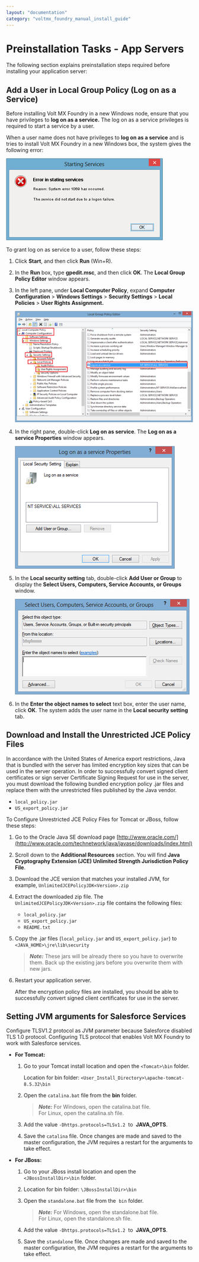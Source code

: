 ```yaml
---
layout: "documentation"
category: "voltmx_foundry_manual_install_guide"
---
```

                              

Preinstallation Tasks - App Servers
===================================

The following section explains preinstallation steps required before installing your application server:

Add a User in Local Group Policy (Log on as a Service)
------------------------------------------------------

Before installing Volt MX Foundry in a new Windows node, ensure that you have privileges to **log on as a service.** The log on as a service privileges is required to start a service by a user.

When a user name does not have privileges to **log on as a service** and is tries to install Volt MX Foundry in a new Windows box, the system gives the following error:

![](Resources/Images/Starting_services.PNG)

To grant log on as service to a user, follow these steps:

1.  Click **Start**, and then click **Run** (Win+R).
2.  In the **Run** box, type **gpedit.msc**, and then click **OK**. The **Local Group Policy Editor** window appears.
3.  In the left pane, under **Local Computer Policy**, expand **Computer Configuration** > **Windows Settings** > **Security Settings** > **Local Policies** > **User Rights Assignment.**
    
    ![](Resources/Images/Local_Group_Policy_Editory_593x370.png)
    
4.  In the right pane, double-click **Log on as service**. The **Log on as a service Properties** window appears.
    
    ![](Resources/Images/Log_on_as_a_service_properties.png)
    
5.  In the **Local security setting** tab, double-click **Add User or Group** to display the **Select Users, Computers, Service Accounts, or Groups** window.
    
    ![](Resources/Images/add_users.png)
    
6.  In the **Enter the object names to select** text box, enter the user name, click **OK**. The system adds the user name in the **Local security setting** tab.

Download and Install the Unrestricted JCE Policy Files
------------------------------------------------------

In accordance with the United States of America export restrictions, Java that is bundled with the server has limited encryption key sizes that can be used in the server operation. In order to successfully convert signed client certificates or sign server Certificate Signing Request for use in the server, you must download the following bundled encryption policy .jar files and replace them with the unrestricted files published by the Java vendor.

*   `local_policy.jar`
*   `US_export_policy.jar`

  
To Configure Unrestricted JCE Policy Files for Tomcat or JBoss, follow these steps:

1.  Go to the Oracle Java SE download page [http://www.oracle.com/](http://www.oracle.com/technetwork/java/javase/downloads/index.html)
2.  Scroll down to the **Additional Resources** section. You will find **Java Cryptography Extension (JCE) Unlimited Strength Jurisdiction Policy File**.
    
3.  Download the JCE version that matches your installed JVM, for example, `UnlimitedJCEPolicyJDK<Version>.zip`
4.  Extract the downloaded zip file. The `UnlimitedJCEPolicyJDK<Version>.zip` file contains the following files:
    *   `local_policy.jar`
    *   `US_export_policy.jar`
    *   `README.txt`
5.  Copy the .jar files (`local_policy.jar` and `US_export_policy.jar`) to  `<JAVA_HOME>\jre\lib\security`  
    
    > **_Note:_** These jars will be already there so you have to overwrite them. Back up the existing jars before you overwrite them with new jars.
    
6.  Restart your application server.
    
    After the encryption policy files are installed, you should be able to successfully convert signed client certificates for use in the server.
    

Setting JVM arguments for Salesforce Services
---------------------------------------------

Configure TLSV1.2 protocol as JVM parameter because Salesforce disabled TLS 1.0 protocol. Configuring TLS protocol that enables Volt MX Foundry to work with Salesforce services.

*   **For Tomcat:**
    
    1.  Go to your Tomcat install location and open the `<Tomcat>\bin` folder.
        
        Location for bin folder: `<User_Install_Directory>\apache-tomcat-8.5.32\bin`
        
    2.  Open the `catalina.bat` file from the **bin** folder.
        
        > **_Note:_** For Windows, open the catalina.bat file.  
        For Linux, open the catalina.sh file.
        
    3.  Add the value `-Dhttps.protocols=TLSv1.2`  to  **JAVA\_OPTS**.
    4.  Save the `catalina` file. Once changes are made and saved to the master configuration, the JVM requires a restart for the arguments to take effect.
*   **For JBoss:**
    1.  Go to your JBoss install location and open the `<JBossInstallDir>\bin` folder.
    2.  Location for bin folder: `\JBossInstallDir>\bin`
    3.  Open the `standalone.bat` file from the  `bin` folder.
        
        > **_Note:_** For Windows, open the standalone.bat file.  
        For Linux, open the standalone.sh file.
        
    4.  Add the value `-Dhttps.protocols=TLSv1.2`  to  **JAVA\_OPTS**.
    5.  Save the `standalone` file. Once changes are made and saved to the master configuration, the JVM requires a restart for the arguments to take effect.
